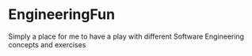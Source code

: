 # EngineeringFun
Simply a place for me to have a play with different Software Engineering concepts and exercises
